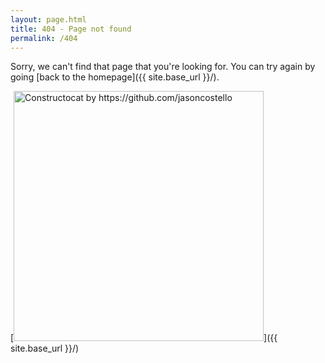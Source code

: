 ```yaml
---
layout: page.html
title: 404 - Page not found
permalink: /404
---
```


Sorry, we can't find that page that you're looking for. You can try again by going [back to the homepage]({{ site.base_url }}/).

[<img src="{{ site.base_url }}/images/404.jpg" alt="Constructocat by https://github.com/jasoncostello" style="width: 400px;"/>]({{ site.base_url }}/)
